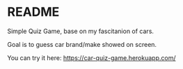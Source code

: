 # README

Simple Quiz Game, base on my fascitanion of cars.

Goal is to guess car brand/make showed on screen.

You can try it here: https://car-quiz-game.herokuapp.com/
